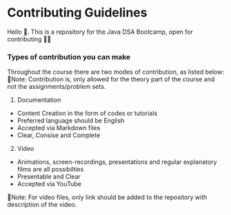 # Contributing Guidelines

Hello 👋. This is a repository for the Java DSA Bootcamp, open for contributing 🎊🎊
 
### Types of contribution you can make

Throughout the course there are two modes of contribution, as listed below:
📌Note: Contribution is, only allowed for the theory part of the course and not the assignments/problem sets.

1. Documentation

- Content Creation in the form of codes or tutorials
- Preferred language should be English
- Accepted via Markdown files
- Clear, Consise and Complete

2. Video

- Animations, screen-recordings, presentations and regular explanatory films are all possibilties
- Presentable and Clear
- Accepted via YouTube

📌Note: For video files, only link should be added to the repository with description of the video.
